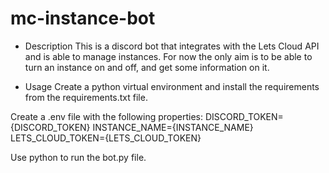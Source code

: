 # mc-instance-bot
- Description
 This is a discord bot that integrates with the Lets Cloud API and is able to manage instances. For now the only aim is to be able to turn an instance on and off, and get some information on it.

- Usage
 Create a python virtual environment and install the requirements from the requirements.txt file.

 Create a .env file with the following properties: 
 DISCORD_TOKEN={DISCORD_TOKEN}
 INSTANCE_NAME={INSTANCE_NAME}
 LETS_CLOUD_TOKEN={LETS_CLOUD_TOKEN}

 Use python to run the bot.py file.